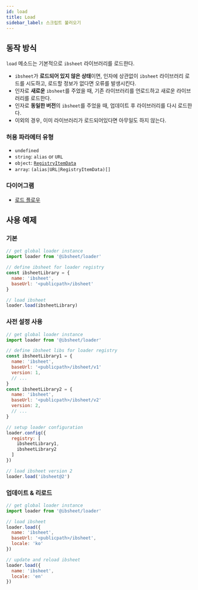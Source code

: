 ```yaml
---
id: load
title: Load
sidebar_label: 스크립트 불러오기
---
```


## 동작 방식

`load` 메소드는 기본적으로 `ibsheet` 라이브러리를 로드한다.

* `ibsheet`가 <strong>로드되어 있지 않은 상태</strong>이면, 인자에 상관없이 `ibsheet` 라이브러리 로드를 시도하고, 로드할 정보가 없다면 오류를 발생시킨다.
* 인자로 <strong>새로운</strong> `ibsheet`를 주었을 때, 기존 라이브러리를 언로드하고 새로운 라이브러리를 로드한다.
* 인자로 <strong>동일한 버전</strong>의 `ibsheet`를 주었을 때, 업데이트 후 라이브러리를 다시 로드한다.
* 이외의 경우, 이미 라이브러리가 로드되어있다면 아무일도 하지 않는다.

### 허용 파라메터 유형

* `undefined`
* `string`: `alias` or `URL`
* `object`: [`RegistryItemData`](/loader-manual/docs/adv/registry#registryitemdata)
* `array`: `(alias|URL|RegistryItemData)[]`

### 다이어그램

* [로드 플로우](../etc/load-flow)

## 사용 예제

### 기본

```js
// get global loader instance
import loader from '@ibsheet/loader'

// define ibsheet for loader registry
const ibsheetLibrary = {
  name: 'ibsheet',
  baseUrl: '<publicpath>/ibsheet'
}

// load ibsheet
loader.load(ibsheetLibrary)
```

### 사전 설정 사용

```js
// get global loader instance
import loader from '@ibsheet/loader'

// define ibsheet libs for loader registry
const ibsheetLibrary1 = {
  name: 'ibsheet',
  baseUrl: '<publicpath>/ibsheet/v1'
  version: 1,
  // ...
}
const ibsheetLibrary2 = {
  name: 'ibsheet',
  baseUrl: '<publicpath>/ibsheet/v2'
  version: 2,
  // ...
}

// setup loader configuration
loader.config({
  registry: [
    ibsheetLibrary1,
    ibsheetLibrary2
  ]
})

// load ibsheet version 2
loader.load('ibsheet@2')
```

### 업데이트 & 리로드
```js
// get global loader instance
import loader from '@ibsheet/loader'

// load ibsheet
loader.load({
  name: 'ibsheet',
  baseUrl: '<publicpath>/ibsheet',
  locale: 'ko'
})

// update and reload ibsheet
loader.load({
  name: 'ibsheet',
  locale: 'en'
})
```
